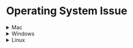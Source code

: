 # Operating System Issue

<details>
  <summary>Mac</summary>

  <details>
    <summary>Issue 1</summary>

  </details>

</details>

<details>
  <summary>Windows</summary>

  <details>
    <summary>MongoMemoryServer Instance failed</summary>

    - Change DB_STRING in `.env` from `mongodb://127.0.0.1:27017/` to a Mongo DB atlas string.

  </details>
  <details>
    <summary>Tests are not working</summary>

    - Resolution: Test can be run on Github. There is a known incompatibility with cypress and Windows with WSL.

  </details>
</details>

<details>
  <summary>Linux</summary>

  <details>
    <summary>Issue 1</summary
